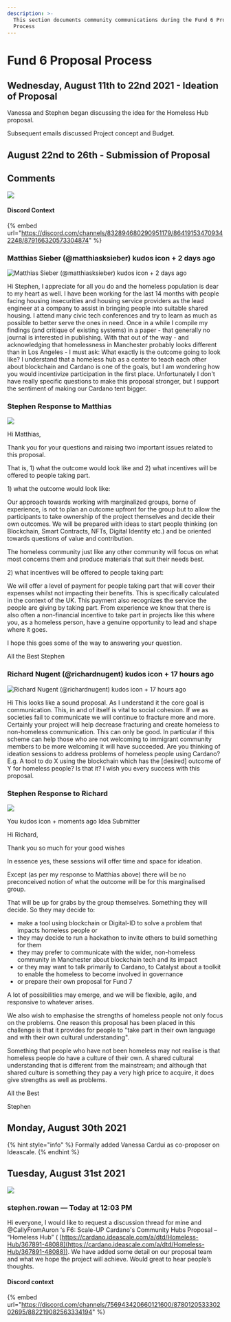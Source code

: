```yaml
---
description: >-
  This section documents community communications during the Fund 6 Proposal
  Process
---
```


# Fund 6 Proposal Process

## Wednesday, August 11th to 22nd 2021 - Ideation of Proposal

Vanessa and Stephen began discussing the idea for the Homeless Hub proposal.

Subsequent emails discussed Project concept and Budget.

## August 22nd to 26th - Submission of Proposal&#x20;

## Comments

![](../../.gitbook/assets/2021-08-24-2-.png)

#### Discord Context

{% embed url="https://discord.com/channels/832894680290951179/864191534709342248/879166320573304874" %}

### Matthias Sieber (@matthiasksieber) kudos icon + 2 days ago

![Matthias Sieber (@matthiasksieber) kudos icon + 2 days ago](../../.gitbook/assets/2021-08-24.png)

Hi Stephen, I appreciate for all you do and the homeless population is dear to my heart as well. I have been working for the last 14 months with people facing housing insecurities and housing service providers as the lead engineer at a company to assist in bringing people into suitable shared housing. I attend many civic tech conferences and try to learn as much as possible to better serve the ones in need. Once in a while I compile my findings (and critique of existing systems) in a paper - that generally no journal is interested in publishing. With that out of the way - and acknowledging that homelessness in Manchester probably looks different than in Los Angeles - I must ask: What exactly is the outcome going to look like? I understand that a homeless hub as a center to teach each other about blockchain and Cardano is one of the goals, but I am wondering how you would incentivize participation in the first place. Unfortunately I don't have really specific questions to make this proposal stronger, but I support the sentiment of making our Cardano tent bigger.

### Stephen Response to Matthias&#x20;

![](../../.gitbook/assets/2021-08-24-3-.png)

Hi Matthias,

Thank you for your questions and raising two important issues related to this proposal.

That is, 1) what the outcome would look like and 2) what incentives will be offered to people taking part.

1\) what the outcome would look like:

Our approach towards working with marginalized groups, borne of experience, is not to plan an outcome upfront for the group but to allow the participants to take ownership of the project themselves and decide their own outcomes. We will be prepared with ideas to start people thinking (on Blockchain, Smart Contracts, NFTs, Digital Identity etc.) and be oriented towards questions of value and contribution.

The homeless community just like any other community will focus on what most concerns them and produce materials that suit their needs best.

2\) what incentives will be offered to people taking part:

We will offer a level of payment for people taking part that will cover their expenses whilst not impacting their benefits. This is specifically calculated in the context of the UK. This payment also recognizes the service the people are giving by taking part. From experience we know that there is also often a non-financial incentive to take part in projects like this where you, as a homeless person, have a genuine opportunity to lead and shape where it goes.

I hope this goes some of the way to answering your question.

All the Best Stephen



### Richard Nugent (@richardnugent) kudos icon + 17 hours ago

![Richard Nugent (@richardnugent) kudos icon + 17 hours ago](../../.gitbook/assets/2021-08-24-1-.png)

Hi This looks like a sound proposal. As I understand it the core goal is communication. This, in and of itself is vital to social cohesion. If we as societies fail to communicate we will continue to fracture more and more. Certainly your project will help decrease fracturing and create homeless to non-homeless communication. This can only be good. In particular if this scheme can help those who are not welcoming to immigrant community members to be more welcoming it will have succeeded. Are you thinking of ideation sessions to address problems of homeless people using Cardano? E.g. A tool to do X using the blockchain which has the \[desired] outcome of Y for homeless people? Is that it? I wish you every success with this proposal.

### Stephen Response to Richard

![](../../.gitbook/assets/2021-08-24-4-.png)

You kudos icon + moments ago Idea Submitter

Hi Richard,

Thank you so much for your good wishes

In essence yes, these sessions will offer time and space for ideation.

Except (as per my response to Matthias above) there will be no preconceived notion of what the outcome will be for this marginalised group.

That will be up for grabs by the group themselves. Something they will decide. So they may decide to:

* make a tool using blockchain or Digital-ID to solve a problem that impacts homeless people or
* they may decide to run a hackathon to invite others to build something for them
* they may prefer to communicate with the wider, non-homeless community in Manchester about blockchain tech and its impact
* or they may want to talk primarily to Cardano, to Catalyst about a toolkit to enable the homeless to become involved in governance
* or prepare their own proposal for Fund 7

A lot of possibilities may emerge, and we will be flexible, agile, and responsive to whatever arises.

We also wish to emphasise the strengths of homeless people not only focus on the problems. One reason this proposal has been placed in this challenge is that it provides for people to "take part in their own language and with their own cultural understanding".

Something that people who have not been homeless may not realise is that homeless people do have a culture of their own. A shared cultural understanding that is different from the mainstream; and although that shared culture is something they pay a very high price to acquire, it does give strengths as well as problems.

All the Best

Stephen

## Monday, August 30th 2021

{% hint style="info" %}
Formally added Vanessa Cardui as co-proposer on Ideascale.
{% endhint %}

## Tuesday, August 31st 2021

![](../../.gitbook/assets/2021-08-31-2-.png)

### stephen.rowan — Today at 12:03 PM

Hi everyone, I would like to request a discussion thread for mine and @CallyFromAuron ‘s F6: Scale-UP Cardano's Community Hubs Proposal – “Homeless Hub” ( [https://cardano.ideascale.com/a/dtd/Homeless-Hub/367891-48088](https://cardano.ideascale.com/a/dtd/Homeless-Hub/367891-48088)). We have added some detail on our proposal team and what we hope the project will achieve. Would great to hear people’s thoughts.

#### Discord context

{% embed url="https://discord.com/channels/756943420660121600/878012053330202695/882219082563334194" %}






